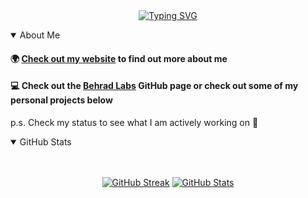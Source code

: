 <br>
<br>
<div align="center">

<!-- https://github.com/DenverCoder1/readme-typing-svg -->
[![Typing SVG](https://readme-typing-svg.demolab.com?font=Fira+Code&pause=1000&color=FFFFFF&width=435&lines=Hello+World!+I'm+Behrad)](https://git.io/typing-svg)

</div>

<details open>
<summary>About Me</summary>

#### 🌍 [Check out my website](https://behradfarahani.com) to find out more about me

#### 💻 Check out the [Behrad Labs](https://github.com/behradlabs) GitHub page or check out some of my personal projects below

p.s. Check my status to see what I am actively working on 👀

</details>

<details open>
<summary>GitHub Stats</summary>

<br>
<br>

<div align="center">

<!--https://github.com/DenverCoder1/github-readme-streak-stats-->
<!-- https://github.com/anuraghazra/github-readme-stats -->
[![GitHub Streak](https://streak-stats.demolab.com?user=ACHMEDIUS&theme=dark)](https://git.io/streak-stats) [![GitHub Stats](https://github-readme-stats.vercel.app/api?username=achmedius&theme=dark&hide_border=false)](https://github.com/anuraghazra/github-readme-stats)

</div>

<!-- https://github.com/ashutosh00710/github-readme-activity-graph -->
<!--[![Ashutosh's github activity graph](https://github-readme-activity-graph.vercel.app/graph?username=achmedius&bg_color=000000&color=d53f64&line=d53f64&point=d53f64&area=true&hide_border=true)](https://github.com/ashutosh00710/github-readme-activity-graph)-->

</details>
